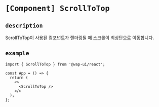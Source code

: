# `[Component] ScrollToTop`

## `description`

ScrollToTop이 사용된 컴포넌트가 렌더링될 때 스크롤이 최상단으로 이동합니다.

## `example`

```tsx
import { ScrollToTop } from '@wap-ui/react';

const App = () => {
  return (
    <>
      <ScrollToTop />
    </>
  );
};
```
